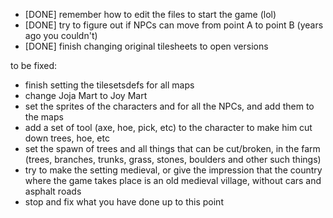 * [DONE] remember how to edit the files to start the game (lol)
* [DONE] try to figure out if NPCs can move from point A to point B (years ago you couldn't)
* [DONE] finish changing original tilesheets to open versions

to be fixed:

* finish setting the tilesetsdefs for all maps
* change Joja Mart to Joy Mart
* set the sprites of the characters and for all the NPCs, and add them to the maps
* add a set of tool (axe, hoe, pick, etc) to the character to make him cut down trees, hoe, etc
* set the spawn of trees and all things that can be cut/broken, in the farm (trees, branches, trunks, grass, stones, boulders and other such things)
* try to make the setting medieval, or give the impression that the country where the game takes place is an old medieval village, without cars and asphalt roads
* stop and fix what you have done up to this point